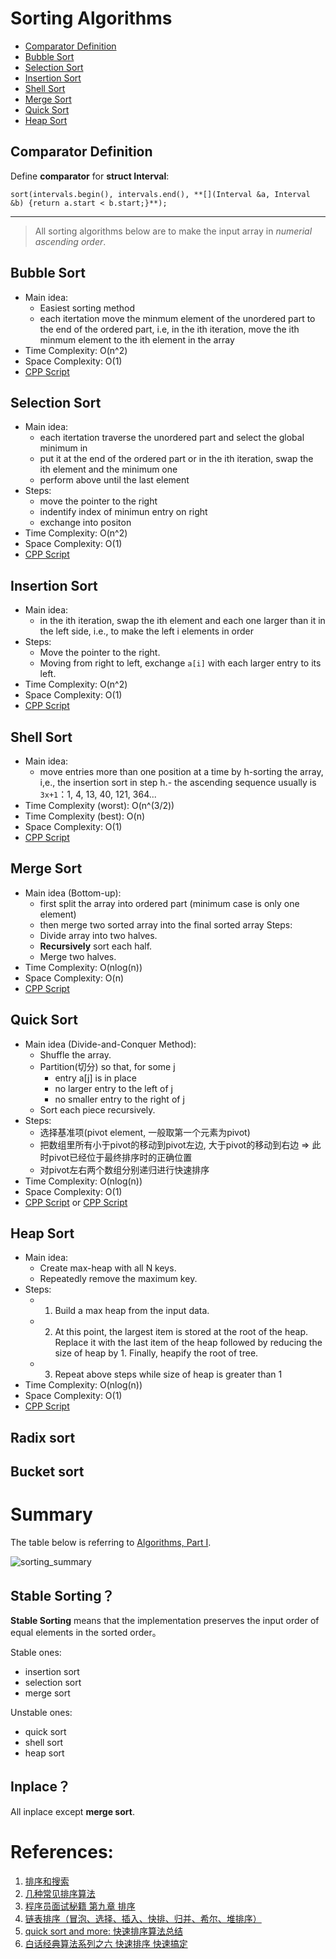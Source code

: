 # Sorting Algorithms

<!-- GFM-TOC -->
- [Comparator Definition](#comparator-definition)
- [Bubble Sort](#bubble-sort)
- [Selection Sort](#selection-sort)
- [Insertion Sort](#insertion-sort)
- [Shell Sort](#shell-sort)
- [Merge Sort](#merge-sort)
- [Quick Sort](#quick-sort)
- [Heap Sort](#heap-sort)
<!-- GFM-TOC -->



## Comparator Definition
Define **comparator** for **struct Interval**: 

```
sort(intervals.begin(), intervals.end(), **[](Interval &a, Interval &b) {return a.start < b.start;}**);
```
----

> All sorting algorithms below are to make the input array in *numerial ascending order*.

## Bubble Sort
- Main idea:
	- Easiest sorting method
	- each itertation move the minmum element of the unordered part to the end of the ordered part, i.e, in the ith iteration, move the ith minmum element to the ith element in the array
- Time Complexity: O(n^2)
- Space Complexity: O(1)
- [CPP Script](src/bubble_sort.cpp)	

## Selection Sort
- Main idea: 
	- each itertation traverse the unordered part and select the global minimum in 
	- put it at the end of the ordered part or in the ith iteration, swap the ith element and the minimum one
	- perform above until the last element
- Steps:
	- move the pointer to the right
	- indentify index of minimun entry on right
	- exchange into positon
- Time Complexity: O(n^2)
- Space Complexity: O(1)
- [CPP Script](src/select_sort.cpp)

## Insertion Sort
- Main idea: 
	- in the ith iteration, swap the ith element and each one larger than it in the left side, i.e., to make the left i elements in order
- Steps:
	- Move the pointer to the right.
	- Moving from right to left, exchange `a[i]` with each larger entry to its left.
- Time Complexity: O(n^2)
- Space Complexity: O(1)
- [CPP Script](src/insert_sort.cpp)


## Shell Sort
- Main idea: 
	- move entries more than one position at a time by h-sorting the array, i,e., the insertion sort in step h.- the ascending sequence usually is `3x+1`：1, 4, 13, 40, 121, 364...
- Time Complexity (worst): O(n^(3/2))
- Time Complexity (best): O(n)
- Space Complexity: O(1)
- [CPP Script](src/shell_sort.cpp)


## Merge Sort 
- Main idea (Bottom-up): 
	- first split the array into ordered part (minimum case is only one element)
	- then merge two sorted array into the final sorted array
Steps:
	- Divide array into two halves.
	- **Recursively** sort each half.
	- Merge two halves.
- Time Complexity: O(nlog(n))
- Space Complexity: O(n)
- [CPP Script](src/merge_sort.cpp)


## Quick Sort 
- Main idea (Divide-and-Conquer Method):
	- Shuffle the array.
	- Partition(切分) so that, for some j
		- entry a[j] is in place
		- no larger entry to the left of j
		- no smaller entry to the right of j
	- Sort each piece recursively.
- Steps:
	- 选择基准项(pivot element, 一般取第一个元素为pivot)
	- 把数组里所有小于pivot的移动到pivot左边, 大于pivot的移动到右边 ⇒ 此时pivot已经位于最终排序时的正确位置
	- 对pivot左右两个数组分别递归进行快速排序
- Time Complexity: O(nlog(n))
- Space Complexity: O(1)
- [CPP Script](src/quick_sort.cpp) or [CPP Script](src/quick_sort1.cpp)


## Heap Sort
- Main idea:
	- Create max-heap with all N keys.
	- Repeatedly remove the maximum key.
- Steps:
	- 1. Build a max heap from the input data.
	- 2. At this point, the largest item is stored at the root of the heap. Replace it with the last item of the heap followed by reducing the size of heap by 1. Finally, heapify the root of tree.
	- 3. Repeat above steps while size of heap is greater than 1
- Time Complexity: O(nlog(n))
- Space Complexity: O(1)
- [CPP Script](src/heap_sort.cpp) 

## Radix sort

## Bucket sort

# Summary
The table below is referring to [Algorithms, Part I](https://www.coursera.org/learn/introduction-to-algorithms).
<!-- |           | inplace? | stable? |  worst  | average |  best  |   remarks    |
| :-----:   | :-----:  | :-----: | :-----: | :-----: | :-----:|   :-----:    |
| Selection |    X     |         | O(n^2/2)| O(n^2/2)|O(n^2/2)| N exchanges  | -->

![sorting_summary](sorting_summary.png)


## Stable Sorting？
**Stable Sorting** means that the implementation preserves the input order of equal elements in the sorted order。

Stable ones:
- insertion sort
- selection sort
- merge sort

Unstable ones:
- quick sort
- shell sort
- heap sort


## Inplace？
All inplace except **merge sort**.



# References:
1. [排序和搜索](http://wdxtub.com/interview/14520597162931.html)
2. [几种常见排序算法](http://brianway.github.io/2016/05/08/algorithms-several-sort-algorithms)
3. [程序员面试秘籍 第九章 排序](https://github.com/zhuyaguang/kill-interview-part-2/tree/master/程序员面试秘籍%20第九章%20排序)
4. [链表排序（冒泡、选择、插入、快排、归并、希尔、堆排序）](http://www.cnblogs.com/TenosDoIt/p/3666585.html)
5. [quick sort and more: 快速排序算法总结 ](http://x-wei.github.io/quick-sort-and-more.html)
6. [白话经典算法系列之六 快速排序 快速搞定](https://blog.csdn.net/morewindows/article/details/6684558)

